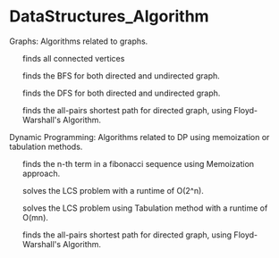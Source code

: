 # DataStructures_Algorithm
Graphs: Algorithms related to graphs.
<ul>finds all connected vertices</ul>
<ul>finds the BFS for both directed and undirected graph. </ul>
<ul>finds the DFS for both directed and undirected graph. </ul>
<ul>finds the all-pairs shortest path for directed graph, using Floyd-Warshall's Algorithm. </ul>

Dynamic Programming: Algorithms related to DP using memoization or tabulation methods.
<ol>finds the n-th term in a fibonacci sequence using Memoization approach.</ol>
<ol>solves the LCS problem with a runtime of O(2^n).</ol>
<ol>solves the LCS problem using Tabulation method with a runtime of O(mn).</ol>
<ol>finds the all-pairs shortest path for directed graph, using Floyd-Warshall's Algorithm. </ol>
